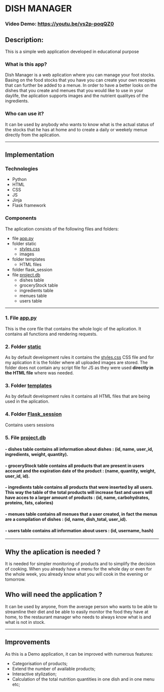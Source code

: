 # DISH MANAGER
### Video Demo:  <https://youtu.be/vs2p-poqQZ0>
## Description:

This is a simple web application developed in educational purpose

### What is this app?

Dish Manager is a web aplication where you can manage your foot stocks.
Basing on the food stocks that you have you can create your own recepies that can further be added to a menue.
In order to have a better looks on the dishes that you create and menues that you would like to use in your daylife, the aplication
supports images and the nutrient qualityes of the ingredients.

### Who can use it?

It can be used by anybody who wants to know what is the actual status of the stocks that he has at home and to create a daily or weekely menue directly from the aplication.

---
## Implementation

### Technologies
- Python
- HTML
- CSS
- JS
- Jinja
- Flask framework

### Components

The aplication consists of the following files and folders:
- file [app.py](app.py)
- folder static
    - [styles.css](styles.css)
    - images
- folder templates
    - HTML files
- folder flask_session
- file [project.db](project.db)
    - dishes table
    - groceryStock table
    - ingredients table
    - menues table
    - users table


---
### 1. File [app.py](app.py)

This is the core file that contains the whole logic of the aplication.
It contains all functions and rendering requests.

### 2. Folder [static](static)

As by default development rules it contains the [styles.css](styles.css) CSS file and for my aplication it is the folder where all uploaded images are stored.
The folder does not contain any script file for JS as they were used __directly in the HTML file__ where was needed.

### 3. Folder [templates](templates)

As by default development rules it contains all HTML files that are being used in the aplication.

### 4. Folder [Flask_session](Flask_session)

Contains users sessions

### 5. File [project.db](project.db)
####    - dishes table contains all information about dishes : (id, name, user_id, ingredients, weight, quantity).
####    - groceryStock table contains all products that are present in users account and the expiration date of the product : (name, quantity, weight, user_id, id).
####    - ingredients table contains all products that were inserted by all users. This way the table of the total products will increase fast and users will have acces to a larger amount of products : (id, name, carbohydrates, proteins, fats, calories)
####    - menues table contains all menues that a user created, in fact the menus are a compilation of dishes : (id, name, dish_total, user_id).
####    - users table contains all information about users : (id, username, hash)


---


## Why the aplication is needed ?

It is needed for simpler monitoring of products and to simplify the decision of cooking. When you already have a menu for the whole day or even for the whole week, you already know what you will cook in the evening or tomorrow.

## Who will need the application ?
It can be used by anyone, from the average person who wants to be able to streamline their diet and be able to easily monitor the food they have at home, to the restaurant manager who needs to always know what is and what is not in stock.

---

## Improvements

As this is a Demo application, it can be improved with numerous features:
- Categorisation of products;
- Extend the number of available products;
- Interactive stylization;
- Calculation of the total nutrition quantities in one dish and in one menu etc;



